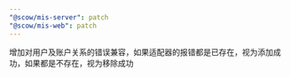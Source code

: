 ```yaml
---
"@scow/mis-server": patch
"@scow/mis-web": patch
---
```


增加对用户及账户关系的错误兼容，如果适配器的报错都是已存在，视为添加成功，如果都是不存在，视为移除成功
